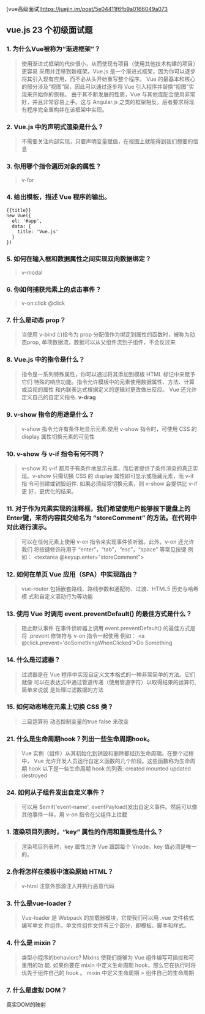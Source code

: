 [vue高级面试]https://juejin.im/post/5e04411f6fb9a0166049a073

## vue.js 23 个初级面试题
### 1. 为什么Vue被称为“渐进框架”？
> 使用渐进式框架的代价很小，从而使现有项目（使用其他技术构建的项目）更容易
> 采用并迁移到新框架。Vue.js 是一个渐进式框架，因为你可以逐步将其引入现有应用，而不必从头开始重写整个程序。
> Vue 的最基本和核心的部分涉及“视图”层，因此可以通过逐步将 Vue 引入程序并替换“视图”实现来开始你的旅程。
> 由于其不断发展的性质，Vue 与其他库配合使用非常好，并且非常容易上手。这与 Angular.js 之类的框架相反，后者要求将现有程序完全重构并在该框架中实现。

### 2. Vue.js 中的声明式渲染是什么？
> 不需要关注内部实现，只要声明变量赋值，在视图上就能得到我们想要的信息

### 3. 你用哪个指令遍历对象的属性？
> v-for

### 4. 给出模板，描述 Vue 程序的输出。
```
{{title}}
new Vue({
  el: '#app',
  data: {
    title: 'Vue.js'
  }
})
```

### 5. 如何在输入框和数据属性之间实现双向数据绑定？
> v-modal

### 6. 你如何捕获元素上的点击事件？
> v-on:click  @click

### 7. 什么是动态 prop？
> 当使用 v-bind (:)指令为 prop 分配值作为绑定到属性的函数时，被称为动
态prop, 单项数据流，数据可以从父组件流到子组件，不会反过来

### 8. Vue.js 中的指令是什么？
> 指令是一系列特殊属性，你可以通过将其添加到模板 HTML 标记中来赋予它们
特殊的响应功能。指令允许模板中的元素使用数据属性、方法、计算或监视的属性
和内联表达式根据定义的逻辑对更改做出反应。
> Vue 还允许定义自己的自定义指令. **v-drag**

### 9.  v-show 指令的用途是什么？
> v-show 指令允许有条件地显示元素.使用 v-show 指令时，可使用 CSS 的 
display 属性切换元素的可见性

### 10. v-show 与 v-if 指令有何不同？
> v-show 和 v-if 都用于有条件地显示元素，而后者提供了条件渲染的真正实
现。v-show 只需切换 CSS 的 display 属性即可显示或隐藏元素，而 v-if 指
令可创建或销毁组件. 如果必须经常切换元素，则 v-show 会提供比 v-if 更
好，更优化的结果。

### 11. 对于作为元素实现的注释框，我们希望使用户能够按下键盘上的Enter键，来将内容提交给名为 “storeComment” 的方法。在代码中对此进行演示。
> 可以在任何元素上使用 v-on 指令来实现事件侦听器。此外，v-on 还允许我们
将按键修饰符用于 “enter”，“tab”，“esc”，“space” 等常见按键
> 例如： <textarea @keyup.enter="storeComment"></textarea>

### 12. 如何在单页 Vue 应用（SPA）中实现路由？
>  vue-router 包括嵌套路线、路线参数和通配符、过渡、HTML5 历史与哈希模
式和自定义滚动行为等功能

### 13. 使用 Vue 时调用 event.preventDefault() 的最佳方式是什么？
> 阻止默认事件 在事件侦听器上调用 event.preventDefault() 的最佳方式是
将 .prevent 修饰符与 v-on 指令一起使用
> 例如： <a @click.prevent='doSomethingWhenClicked'>Do Something</a>

### 14. 什么是过滤器？
> 过滤器是在 Vue 程序中实现自定义文本格式的一种非常简单的方法。它们就像
可以在表达式中通过管道传递（使用管道字符）以取得结果的运算符, 简单来说就
是处理过滤数据的方法

### 15. 如何动态地在元素上切换 CSS 类？
> 三目运算符 动态控制变量的true false 来改变

### 21. 什么是生命周期hook？列出一些生命周期hook。
> Vue 实例（组件）从其初始化到销毁和删除都经历生命周期。在整个过程中，
Vue 允许开发人员运行自定义函数的几个阶段。这些函数称为生命周期 hook
> 以下是一些生命周期 hook 的列表:
> created
> mounted
> updated
> destroyed

### 24. 如何从子组件发出自定义事件？
> 可以用 $emit('event-name', eventPayload)发出自定义事件。然后可以像
其他事件一样，用 v-on 指令在父组件上拦截

### 1. 渲染项目列表时，“key” 属性的作用和重要性是什么？
> 渲染项目列表时，key 属性允许 Vue 跟踪每个 Vnode。key 值必须是唯一的。

### 2.你将怎样在模板中渲染原始 HTML？
> v-html  注意外部源注入并执行恶意代码

### 3. 什么是vue-loader？
> Vue-loader 是 Webpack 的加载器模块，它使我们可以用 .vue 文件格式编写单文
件组件。单文件组件文件有三个部分，即模板、脚本和样式。

### 4. 什么是 mixin？
> 类型小程序的behaviors? Mixins 使我们能够为 Vue 组件编写可插拔和可重用的功
能. 如果你要在 mixin 中定义生命周期 hook，那么它在执行时将优先于组件自己的 
hook 。 mixin 中定义生命周期 > 组件自己的生命周期

### 7. 什么是虚拟 DOM？
真实DOM的映射